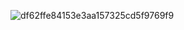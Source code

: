 ![df62ffe84153e3aa157325cd5f9769f9](https://github.com/user-attachments/assets/cef40029-f0b2-42ee-b165-e4ff95a59a26)
